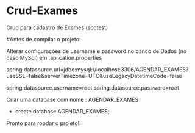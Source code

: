 # Crud-Exames
Crud para cadastro de Exames (soctest)

#Antes de compilar o projeto:

Alterar configurações de username e password no banco de Dados (no caso MySql) em .aplication.properties


spring.datasource.url=jdbc:mysql://localhost:3306/AGENDAR_EXAMES?useSSL=false&serverTimezone=UTC&useLegacyDatetimeCode=false



spring.datasource.username=root
spring.datasource.password=root

Criar uma database com nome : AGENDAR_EXAMES
- create database AGENDAR_EXAMES;

Pronto para ropdar o projeto!!


